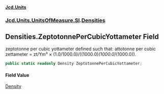 #### [Jcd.Units](index.md 'index')
### [Jcd.Units.UnitsOfMeasure.SI](Jcd.Units.UnitsOfMeasure.SI.md 'Jcd.Units.UnitsOfMeasure.SI').[Densities](Densities.md 'Jcd.Units.UnitsOfMeasure.SI.Densities')

## Densities.ZeptotonnePerCubicYottameter Field

zeptotonne per cubic yottameter defined such that: attotonne per cubic zettameter = zt/Ym³ × (1.0/1000.0)/((1000.0)*(1000.0)*(1000.0)).

```csharp
public static readonly Density ZeptotonnePerCubicYottameter;
```

#### Field Value
[Density](Density.md 'Jcd.Units.UnitTypes.Density')